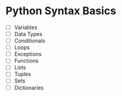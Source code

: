# Python Syntax Basics

- [ ] Variables
- [ ] Data Types
- [ ] Conditionals
- [ ] Loops
- [ ] Exceptions
- [ ] Functions
- [ ] Lists
- [ ] Tuples
- [ ] Sets
- [ ] Dictionaries
